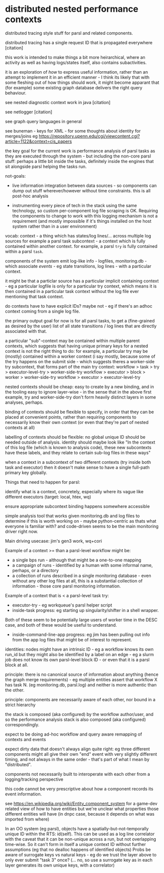 distributed nested performance contexts
=======================================

distributed tracing style stuff for parsl and related components.

distributed tracing has a single request ID that is propagated everywhere [citation]

this work is intended to make things a bit more heirarchical, where an activity
as well as having logs/states itself, also contains subactivities.

it is an exploration of *how* to express useful information, rather than an
attempt to implement it in an efficient manner - I think its likely that
with some fleshing out of how things should work, it might become apparant
that (for example) some existing graph database delivers the right
query behaviour.

see nested diagnostic context work in java [citation]

see netlogger [citation]

see graph query languages in general

see buneman - keys for XML - for some thoughts about identity for merges/joins
eg https://repository.upenn.edu/cgi/viewcontent.cgi?article=1122&context=cis_papers

the key goal for the current work is performance analysis of parsl
tasks as they are executed through the system - but including the non-core
parsl stuff: perhaps a little bit inside the tasks, definitely inside the
engines that sit alongside parsl helping the tasks run.

not-goals:

* live information integration between data sources - so components
  can dump out stuff wherever/however without time constraints. this is all
  post-hoc analysis

* instrumenting every piece of tech in the stack using the same technology,
  so custom per-component log file scraping is OK. Requiring the components to
  change to work with this logging mechanism is not a requirement (and mostly
  impossible if it's things installed on the host system rather than in a user
  environment)

vocab:
  context - a thing which has states/log lines/... across multiple log sources
      for example a parsl task
  subcontext - a context which is fully contained within another context.
      for example, a parsl ``try`` is fully contained within a parsl ``task``.

components of the system emit log-like info - logfiles, monitoring.db - which
associate *events* - eg state transitions, log lines - with a particular context.

it might be that a particlar source has a particular implicit containing
context - eg a particular logfile is only for a particular try context, which means
it is then contained in a particular task context without the log file ever
mentioning that task context.

do contexts have to have explicit IDs? maybe not - eg if there's an adhoc
context coming from a single log file.

the primary output goal for now is for all parsl tasks, to get a (fine-grained as
desired by the user) list of all state transitions / log lines that are
directly associated with that.


a particular "sub"-context may be contained within multiple parent contexts,
which suggests that having unique primary keys for a nested context is not
the right thing to do: for example, a particular try may be (mostly) contained within a worker context
(i say mostly, because some of the try happens on the submit side - which
suggests theres a worker-side try subcontext, that forms part of the main
try context:
workflow > task > try > executor-level-try > worker-side-try
workflow > executor > block > worker > worker-side-try
workflow > executor > executor-level-try

nested contexts should be cheap: easy to create by a new binding, and in the
tooling easy to ignore layer-wise - in the sense that in the above first
example, try and worker-side-try don't form heavily distinct layers in some
analyses, perhaps.

binding of contexts should be flexible to specify, in order that they can be
placed at convenient points, rather than requiring components to necessarily
know their own context (or even that they're part of nested contexts at all)

labelling of contexts should be flexible: no global unique ID should be
needed outside of analysis. identity should maybe look like "In the context of
this log file (which is known to analysis code), these new subcontexts have
these labels, and they relate to certain sub-log files in these ways"

when a context in a subcontext of two different contexts (try inside both
task and executor) then it doesn't make sense to have a single full-path
primary key globally.

Things that need to happen for parsl:

  identify what is a context, concretely, especially where its vague like
    different executors (target: local, htex, wq)

  ensure appropriate subcontext binding happens somewhere accessible

  simple analysis tool that works given monitoring.db and log files to
  determine if this is worth working on - maybe python-centric as thats
  what everyone is familiar with? and code-driven seems to be the main
  monitoring driver right now.

Main driving usecase: jim's gen3 work, wq+cori

Example of a context >= than a parsl-level workflow might be:
  * a single bps run - although that might be a one-to-one mapping
  * a campaign of runs - identified by a human with some informal name, perhaps, or a directory
  * a collection of runs described in a single monitoring database - even without any other log files at all, this is a substantial collection of information - those core parsl monitoring information.

Example of a context that is < a parsl-level task try:
  * executor-try - eg workqueue's parsl helper script
  * inside-task progress: eg starting up singularity/shifter in a shell wrapper.

Both of these seem to be potentially large users of worker time in the
DESC case, and both of these would be useful to understand.

- inside-command-line-app progress: eg jim has been pulling out info from the app log files that might be of interest to represent.



identities:
nodes might have an intrinsic ID - eg a workflow knows its own run_id
but they might also be identified by a label on an edge - eg a slurm job
does not know its own parsl-level block ID - or even that it is a
parsl block at all.

principle:
there is no canonical source of information about anything (hence the graph
merge requirements) - eg multiple entities assert that workflow X has
task N. (eg monitoring.db, parsl.log) and neither is more authentic than the
other.

principle:
components are necessarily aware of each other, nor bound in a strict
hierarchy

the stack is composed (aka configured) by the workflow author/user, and so
the performance analysis stack is also composed (aka configured)
correspondingly.

expect to be doing ad-hoc workflow and query aware remapping of contexts and
events

expect dirty data that doesn't always align quite right: eg three different
components might all give their own "end" event with very slightly different
timing, and not always in the same order - that's part of what I mean by
"distributed".

components not necessarily built to interoperate with each other from a
logging/tracking perspective

this code cannot be very prescriptive about how a component records its
event information.



see https://en.wikipedia.org/wiki/Entity_component_system for a game-dev related
view of how to have entities but we're unclear what properties those different entities
will have (in dnpc case, because it depends on what was imported from where)


In an OO system (eg parsl), objects have a spatially-but-not-temporally unique ID
within the RTS: id(self). This can be used as a log line correlator with the caveat that
it can be non-unique across a run, but not overlapping time-wise. So it can't form
in itself a unique context ID without further assumptions (eg that no dealloc happens
of identified objects)
Probs be aware of surrogate keys vs natural keys - eg do we trust the layer above
to only ever submit "task 3" once? (... no, so use a surrogate key as in each layer
generates its own unique keys, with a correlator)

